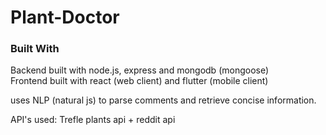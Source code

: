 # Plant-Doctor


### Built With

Backend built with node.js, express and mongodb (mongoose) </br>
Frontend built with react (web client) and flutter (mobile client)

uses NLP (natural js) to parse comments and retrieve concise information. 

API's used:  Trefle plants api + reddit api
